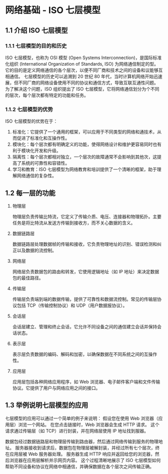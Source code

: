 # 网络基础 - ISO 七层模型

## 1.1 介绍 ISO 七层模型

### 1.1.1 七层模型的目的和历史

ISO 七层模型，也称为 OSI 模型 (Open Systems Interconnection)，是国际标准化组织 (International Organization of Standards, ISO) 为网络通信制定的型。
它的目的是定义网络通信的各个层次，以便不同厂商和技术之间的设备和议能够互相通信。
七层模型的历史可以追溯到 20 世纪 80 年代，当时计算机网络开始迅速展，但不同厂商的网络设备使用不同的协议和通信方式，导致互联互通性问题。
为了解决这个问题，ISO 组织提出了 ISO 七层模型，它将网络通信划分为个不同的层次，每个层次都有特定的功能和任务。

### 1.1.2 七层模型的优势

ISO 七层模型的优势在于：

1. 标准化：它提供了一个通用的框架，可以应用于不同类型的网络和通技术，从而促进了标准化和互操作性。
2. 模块化：每个层次都有明确定义的功能，使得网络设计和维护更容易同时也有利于模块化开发和升级。
3. 隔离性：每个层次都相对独立，一个层次的故障通常不会影响到其他次，这提高了系统的可靠性和容错性。
4. 学习和教育：ISO 七层模型为网络教育和培训提供了一个清晰的框架，助于理解网络通信的复杂性。

## 1.2 每一层的功能

1. 物理层

   物理层负责传输比特流，它定义了传输介质、电压、连接器和物理拓扑。主要任务是将比特流从发送方传输到接收方，而不关心数据的含义。

2. 数据链路层

   数据链路层处理数据帧的传输和接收，它负责物理地址的识别、错误检测和纠正以及数据的流控制。

3. 网络层

   网络层负责数据包的路由和转发，它使用逻辑地址（如 IP 地址）来决定数据包的最佳路径。

4. 传输层

   传输层负责端到端的数据传输，提供了可靠性和数据流控制。常见的传输层协议包括 TCP（传输控制协议）和 UDP（用户数据报协议）。

5. 会话层

   会话层建立、管理和终止会话，它允许不同设备之间的通信建立会话并保持会话状态。

6. 表示层

   表示层负责数据的编码、解码和加密，以确保数据在不同系统之间的互操作性。

7. 应用层

   应用层包括各种网络应用程序，如 Web 浏览器、电子邮件客户端和文件传输协议。它提供了用户与网络应用之间的接口。

## 1.3 举例说明七层模型的应用

七层模型的应用可以通过一个简单的例子来说明：
假设您在使用 Web 浏览器（应用层）浏览一个网站。
在您点击链接时，Web 浏览器会生成 HTTP 请求。
这个请求通过传输层（如 TCP）进行封装，并在网络层使用 IP 地址找到服器。

数据包经过数据链路层和物理层传输到路由器，然后通过网络传输到服务的物理地址。
服务器接收到请求后，数据包在物理层被解封装，并经过所有七个层次，终在应用层被 Web 服务器处理。
服务器生成 HTTP 响应并返回给您的浏览器，然后浏览器在应用层解析并示网页内容。
这个过程清晰地展示了 ISO 七层模型如何帮助不同设备和协议在网络中相通信，并确保数据在各个层次之间传输正确。
